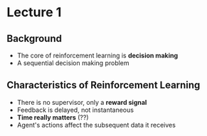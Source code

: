 # Lecture 1

## Background
- The core of reinforcement learning is **decision making**
- A sequential decision making problem

## Characteristics of Reinforcement Learning
- There is no supervisor, only a **reward signal**
- Feedback is delayed, not instantaneous
- **Time really matters** (??)
- Agent's actions affect the subsequent data it receives

